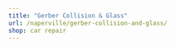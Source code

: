 ```yaml
---
title: "Gerber Collision & Glass"
url: /naperville/gerber-collision-and-glass/
shop: car repair
---
```

